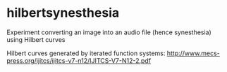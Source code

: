 # hilbertsynesthesia

Experiment converting an image into an audio file (hence synesthesia) using Hilbert curves

Hilbert curves generated by iterated function systems: http://www.mecs-press.org/ijitcs/ijitcs-v7-n12/IJITCS-V7-N12-2.pdf

